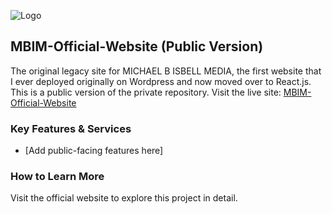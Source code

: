 ![Logo](https://raw.githubusercontent.com/ZATHENA-VENTURES/MBIM-Official-Website/main/logo.png)

## MBIM-Official-Website (Public Version)

The original legacy site for MICHAEL B ISBELL MEDIA, the first website that I ever deployed originally on Wordpress and now moved over to React.js. This is a public version of the private repository. Visit the live site: [MBIM-Official-Website](https://github.com/ZATHENA-VENTURES/MBIM-Official-Website)

### Key Features & Services
- [Add public-facing features here]

### How to Learn More
Visit the official website to explore this project in detail.
